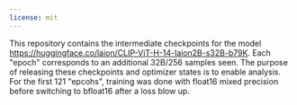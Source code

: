 ```yaml
---
license: mit
---
```

This repository contains the intermediate checkpoints for the model https://huggingface.co/laion/CLIP-ViT-H-14-laion2B-s32B-b79K.
Each "epoch" corresponds to an additional 32B/256 samples seen.
The purpose of releasing these checkpoints and optimizer states is to enable analysis.
For the first 121 "epcohs", training was done with float16 mixed precision before switching to bfloat16 after a loss blow up.